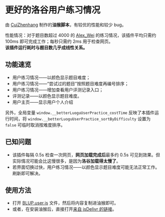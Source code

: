 # 更好的洛谷用户练习情况

由 [CuiZhenhang](https://www.luogu.com.cn/user/561644) 制作的**油猴脚本**，有较优的性能和较少 bug。

性能情况：对于题目数超过 4000 的 [Alex\_Wei](https://www.luogu.com.cn/user/123294) 的练习情况，该插件平均只需约 100ms 即可完成工作；每秒只需约 2ms 用于检查网页。  
**该插件运行耗时与题目数几乎成线性关系。**

## 功能速览

- 用户练习情况——以颜色显示题目难度；
- 用户练习情况——“尝试过的题目”按照题目难度再编号排序；
- 用户练习情况——增加查看用户评测记录入口；
- 评测记录——以颜色显示题目难度。
- 用户主页——显示用户个人介绍

另外，全局变量 `window.__betterLuoguUserPractice_costTime` 反映了本插件运行时间，将 `window.__betterLuoguUserPractice_sortByDifficulty` 设置为 `false` 可临时取消按难度排序。

## 已知问题

- 该插件每隔 0.5s 检查一次网页，**网页加载完成后**最多约 0.5s 可见到效果。但实际情况可能会比这慢很多，是因为**洛谷加载得太慢了**。
- 若界面切换过快，用户练习情况——以颜色显示题目难度可能无法正常工作。刷新即可解决。

## 使用方法

- 打开 [BLUP.user.js](BLUP.user.js) 文件，然后将内容复制进油猴即可。
- 或者，在安装油猴后，直接打开[来自 jsDelivr 的链接](https://cdn.jsdelivr.net/gh/CuiZhenhang/better-luogu-user-practice/BLUP.user.js)。
